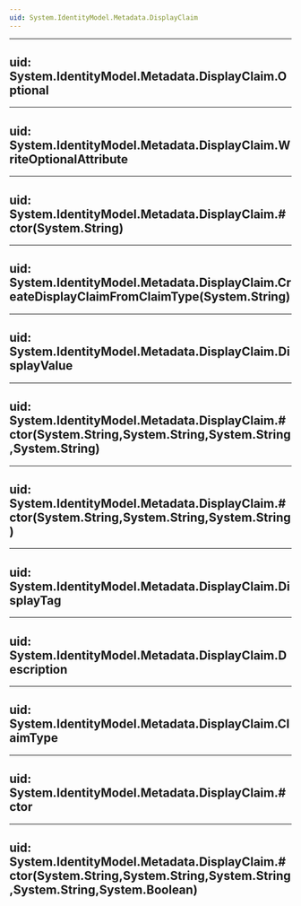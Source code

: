 ```yaml
---
uid: System.IdentityModel.Metadata.DisplayClaim
---
```


---
uid: System.IdentityModel.Metadata.DisplayClaim.Optional
---

---
uid: System.IdentityModel.Metadata.DisplayClaim.WriteOptionalAttribute
---

---
uid: System.IdentityModel.Metadata.DisplayClaim.#ctor(System.String)
---

---
uid: System.IdentityModel.Metadata.DisplayClaim.CreateDisplayClaimFromClaimType(System.String)
---

---
uid: System.IdentityModel.Metadata.DisplayClaim.DisplayValue
---

---
uid: System.IdentityModel.Metadata.DisplayClaim.#ctor(System.String,System.String,System.String,System.String)
---

---
uid: System.IdentityModel.Metadata.DisplayClaim.#ctor(System.String,System.String,System.String)
---

---
uid: System.IdentityModel.Metadata.DisplayClaim.DisplayTag
---

---
uid: System.IdentityModel.Metadata.DisplayClaim.Description
---

---
uid: System.IdentityModel.Metadata.DisplayClaim.ClaimType
---

---
uid: System.IdentityModel.Metadata.DisplayClaim.#ctor
---

---
uid: System.IdentityModel.Metadata.DisplayClaim.#ctor(System.String,System.String,System.String,System.String,System.Boolean)
---
